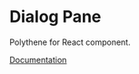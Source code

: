# Dialog Pane

Polythene for React component.

[Documentation](https://github.com/ArthurClemens/polythene/tree/master/docs/components/react/dialog.md)
